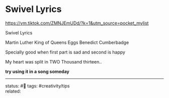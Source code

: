 # Swivel Lyrics
 
https://vm.tiktok.com/ZMNJEmUDd/?k=1&utm_source=pocket_mylist

Swivel Lyrics

Martin Luther King of Queens
Eggs Benedict Cumberbadge

Specially good when first part is sad and second is happy

My heart was split in 
TWO
Thousand thirteen..

**try using it in a song someday**

---
status: #🌱 
tags: #creativity/tips  
related: 
